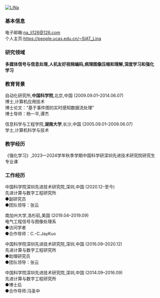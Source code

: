 [![LiNa](https://img.shields.io/badge/LiNa-github-blue?logo=github)](https://people.ucas.edu.cn/~SIAT_Lina)

### 基本信息
电子邮箱:na_li126@126.com\
个人主页:https://people.ucas.edu.cn/~SIAT_Lina


### 研究领域
**多媒体信号与信息处理,人机友好视频编码,病理图像压缩和理解,深度学习和强化学习**

### 教育背景 

自动化研究所,**中国科学院**,北京,中国 (2009.09.01–2014.06.07)\
博士,计算机应用技术\
博士论文：“基于事件图的实时感知数据流处理”\
博士导师：杨一平,谭杰

信息科学与工程学院,**湖南大学**,长沙,中国 (2005.09.01–2009.06.07) \
学士,计算机科学与技术 




### 教学经历 
《强化学习》,2023—2024学年秋季学期中国科学研深圳先进技术研究院研究生专业课

### 工作经历
中国科学院深圳先进技术研究院,深圳,中国 (2020.12–至今)\
先进计算与数字工程研究所 \
●副研究员\
●团队领导：张云

南加州大学,洛杉矶,美国 (2019.04–2019.09)\
电气工程信号与图像处理系\
●访问学者\
●合作导师：C.-C.JayKuo

中国科学院深圳先进技术研究院,深圳,中国 (2016.09–2020.12)\
先进计算与数字工程研究所 \
●助理研究员\
●团队领导：张云

中国科学院深圳先进技术研究院,深圳,中国 (2014.09–2016.09)\
先进计算与数字工程研究所 \
●博士后 \
●合作导师:冯圣中
